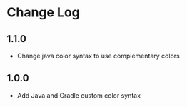 # Change Log

## 1.1.0

* Change java color syntax to use complementary colors 

## 1.0.0

* Add Java and Gradle custom color syntax
